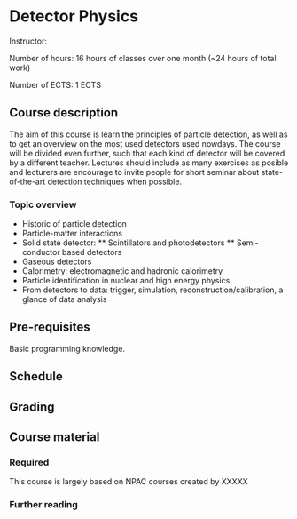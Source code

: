 # Detector Physics

Instructor:

Number of hours: 16 hours of classes over one month (~24 hours of total work)

Number of ECTS: 1 ECTS

## Course description
The aim of this course is learn the principles of particle detection, as well as to get an overview on the most used detectors used nowdays. The course will be divided even further, such that each kind of detector will be covered by a different teacher. Lectures should include as many exercises as posible and lecturers are encourage to invite people for short seminar about state-of-the-art detection techniques when possible.

### Topic overview

* Historic of particle detection
* Particle-matter interactions
* Solid state detector: 
** Scintillators and photodetectors
** Semi-conductor based detectors
* Gaseous detectors
* Calorimetry: electromagnetic and hadronic calorimetry
* Particle identification in nuclear and high energy physics
* From detectors to data: trigger, simulation, reconstruction/calibration, a glance of data analysis

## Pre-requisites

Basic programming knowledge. 
 
## Schedule

## Grading

## Course material

### Required

This course is largely based on NPAC courses created by XXXXX

### Further reading
